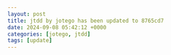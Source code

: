 ```yaml
---
layout: post
title: jtdd by jotego has been updated to 8765cd7
date: 2024-09-08 05:42:12 +0000
categories: [jotego, jtdd]
tags: [update]
---
```


